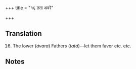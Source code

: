 +++
title = "१६ तता अवरे"

+++
## Translation
16. The lower (*ávara*) Fathers (*tatá*)—let them favor etc. etc.

## Notes

